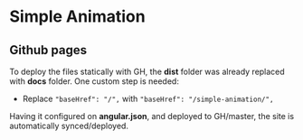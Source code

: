 # Simple Animation
## Github pages
To deploy the files statically with GH, the **dist** folder was already replaced with **docs** folder. One custom step is needed:
- Replace ```"baseHref": "/",``` with ```"baseHref": "/simple-animation/",```

Having it configured on **angular.json**, and deployed to GH/master, the site is automatically synced/deployed.
